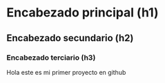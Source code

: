 # Encabezado principal (h1)

## Encabezado secundario (h2)

### Encabezado terciario (h3)

Hola este es mi primer proyecto en github